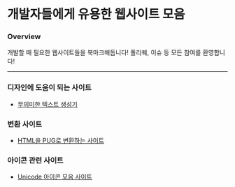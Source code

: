 # 개발자들에게 유용한 웹사이트 모음
### Overview
개발할 때 필요한 웹사이트들을 북마크해둡니다! 풀리퀘, 이슈 등 모든 참여를 환영합니다!

---
### 디자인에 도움이 되는 사이트
- [무의미한 텍스트 생성기](http://hangul.thefron.me)
### 변환 사이트
- [HTML을 PUG로 변환하는 사이트](https://html2pug.com/)
### 아이콘 관련 사이트
- [Unicode 아이콘 모음 사이트](https://unicode-table.com/kr/)
